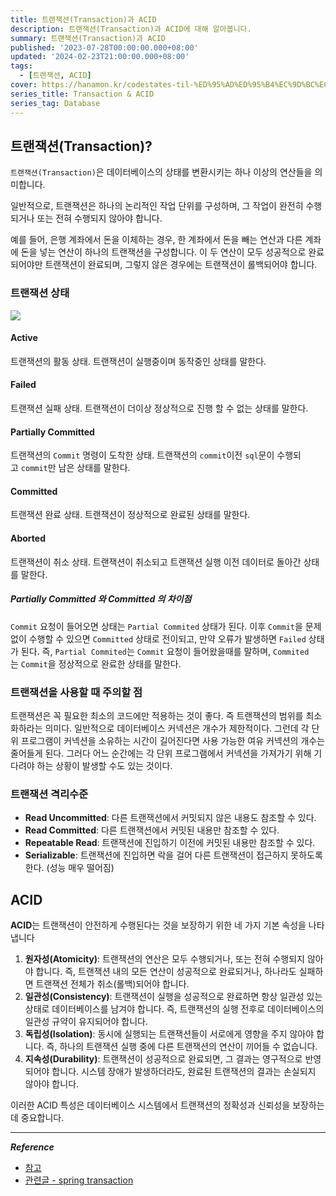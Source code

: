 ```yaml
---
title: 트랜잭션(Transaction)과 ACID
description: 트랜잭션(Transaction)과 ACID에 대해 알아봅니다.
summary: 트랜잭션(Transaction)과 ACID
published: '2023-07-28T00:00:00.000+08:00'
updated: '2024-02-23T21:00:00.000+08:00'
tags:
  - [트랜잭션, ACID]
cover: https://hanamon.kr/codestates-til-%ED%95%AD%ED%95%B4%EC%9D%BC%EC%A7%80-54%EC%9D%BC%EC%B0%A8/acid-%E1%84%89%E1%85%A9%E1%86%A8%E1%84%89%E1%85%A5%E1%86%BC/
series_title: Transaction & ACID
series_tag: Database
---
```


## 트랜잭션(Transaction)?

`트랜잭션(Transaction)`은 데이터베이스의 상태를 변환시키는 하나 이상의 연산들을 의미합니다.

일반적으로, 트랜잭션은 하나의 논리적인 작업 단위를 구성하며, 그 작업이 완전히 수행되거나 또는 전혀 수행되지 않아야 합니다.

예를 들어, 은행 계좌에서 돈을 이체하는 경우, 한 계좌에서 돈을 빼는 연산과 다른 계좌에 돈을 넣는 연산이 하나의 트랜잭션을 구성합니다. 이 두 연산이 모두 성공적으로 완료되어야만 트랜잭션이 완료되며, 그렇지 않은 경우에는 트랜잭션이 롤백되어야 합니다.

### 트랜잭션 상태

![](https://i.imgur.com/VTmT399.png)

#### Active

트랜잭션의 활동 상태. 트랜잭션이 실행중이며 동작중인 상태를 말한다.

#### Failed

트랜잭션 실패 상태. 트랜잭션이 더이상 정상적으로 진행 할 수 없는 상태를 말한다.

#### Partially Committed

트랜잭션의 `Commit` 명령이 도착한 상태. 트랜잭션의 `commit`이전 `sql`문이 수행되고 `commit`만 남은 상태를 말한다.

#### Committed

트랜잭션 완료 상태. 트랜잭션이 정상적으로 완료된 상태를 말한다.

#### Aborted

트랜잭션이 취소 상태. 트랜잭션이 취소되고 트랜잭션 실행 이전 데이터로 돌아간 상태를 말한다.

##### Partially Committed 와 Committed 의 차이점

`Commit` 요청이 들어오면 상태는 `Partial Commited` 상태가 된다. 이후 `Commit`을 문제없이 수행할 수 있으면 `Committed` 상태로 전이되고, 만약 오류가 발생하면 `Failed` 상태가 된다. 즉, `Partial Commited`는 `Commit` 요청이 들어왔을때를 말하며, `Commited`는 `Commit`을 정상적으로 완료한 상태를 말한다.

### 트랜잭션을 사용할 때 주의할 점

트랜잭션은 꼭 필요한 최소의 코드에만 적용하는 것이 좋다. 즉 트랜잭션의 범위를 최소화하라는 의미다. 일반적으로 데이터베이스 커넥션은 개수가 제한적이다. 그런데 각 단위 프로그램이 커넥션을 소유하는 시간이 길어진다면 사용 가능한 여유 커넥션의 개수는 줄어들게 된다. 그러다 어느 순간에는 각 단위 프로그램에서 커넥션을 가져가기 위해 기다려야 하는 상황이 발생할 수도 있는 것이다.

### 트랜잭션 격리수준

- **Read Uncommitted**: 다른 트랜잭션에서 커밋되지 않은 내용도 참조할 수 있다.
- **Read Committed**: 다른 트랜잭션에서 커밋된 내용만 참조할 수 있다.
- **Repeatable Read**: 트랜잭션에 진입하기 이전에 커밋된 내용만 참조할 수 있다.
- **Serializable**: 트랜잭션에 진입하면 락을 걸어 다른 트랜잭션이 접근하지 못하도록 한다. (성능 매우 떨어짐)

## ACID

**ACID**는 트랜잭션이 안전하게 수행된다는 것을 보장하기 위한 네 가지 기본 속성을 나타냅니다

1. **원자성(Atomicity)**: 트랜잭션의 연산은 모두 수행되거나, 또는 전혀 수행되지 않아야 합니다. 즉, 트랜잭션 내의 모든 연산이 성공적으로 완료되거나, 하나라도 실패하면 트랜잭션 전체가 취소(롤백)되어야 합니다.
2. **일관성(Consistency)**: 트랜잭션이 실행을 성공적으로 완료하면 항상 일관성 있는 상태로 데이터베이스를 남겨야 합니다. 즉, 트랜잭션의 실행 전후로 데이터베이스의 일관성 규약이 유지되어야 합니다.
3. **독립성(Isolation)**: 동시에 실행되는 트랜잭션들이 서로에게 영향을 주지 않아야 합니다. 즉, 하나의 트랜잭션 실행 중에 다른 트랜잭션의 연산이 끼어들 수 없습니다.
4. **지속성(Durability)**: 트랜잭션이 성공적으로 완료되면, 그 결과는 영구적으로 반영되어야 합니다. 시스템 장애가 발생하더라도, 완료된 트랜잭션의 결과는 손실되지 않아야 합니다.

이러한 ACID 특성은 데이터베이스 시스템에서 트랜잭션의 정확성과 신뢰성을 보장하는 데 중요합니다.

---

**_Reference_**

- [참고](https://github.com/JaeYeopHan/Interview_Question_for_Beginner/tree/master/Database#%EB%8D%B0%EC%9D%B4%ED%84%B0%EB%B2%A0%EC%9D%B4%EC%8A%A4)
- [관련글 - spring transaction](https://kingseungil.vercel.app/blog/spring-transaction/)
